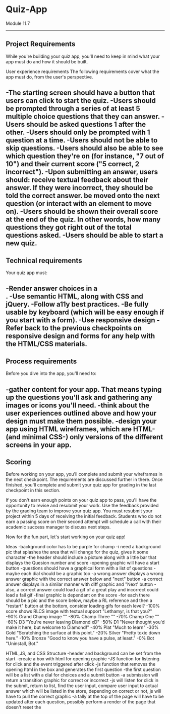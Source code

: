 # Quiz-App
Module 11.7

------------------------------------------------------------------
Project Requirements
------------------------------------------------------------------
While you're building your quiz app, you'll need to keep in mind what your app must do and how it should be built.

User experience requirements
The following requirements cover what the app must do, from the user's perspective.

-The starting screen should have a button that users can click to start the quiz.
-Users should be prompted through a series of at least 5 multiple choice questions that they can answer.
-Users should be asked questions 1 after the other.
-Users should only be prompted with 1 question at a time.
-Users should not be able to skip questions.
-Users should also be able to see which question they're on (for instance, "7 out of 10") and their current score ("5 correct, 2 incorrect").
-Upon submitting an answer, users should:
receive textual feedback about their answer. If they were incorrect, they should be told the correct answer.
be moved onto the next question (or interact with an element to move on).
-Users should be shown their overall score at the end of the quiz. In other words, how many questions they got right out of the total questions asked.
-Users should be able to start a new quiz.
------------------------------------------------------------------
Technical requirements
------------------------------------------------------------------
Your quiz app must:

-Render answer choices in a <form>.
-Use semantic HTML, along with CSS and jQuery.
-Follow a11y best practices.
-Be fully usable by keyboard (which will be easy enough if you start with a form).
-Use responsive design
-Refer back to the previous checkpoints on responsive design and forms for any help with the HTML/CSS materials.
------------------------------------------------------------------
Process requirements
------------------------------------------------------------------
Before you dive into the app, you'll need to:

-gather content for your app. That means typing up the questions you'll ask and gathering any images or icons you'll need.
-think about the user experiences outlined above and how your design must make them possible.
-design your app using HTML wireframes, which are HTML- (and minimal CSS-) only versions of the different screens in your app.
------------------------------------------------------------------
Scoring
------------------------------------------------------------------
Before working on your app, you'll complete and submit your wireframes in the next checkpoint. The requirements are discussed further in there. Once finished, you'll complete and submit your quiz app for grading in the last checkpoint in this section.

If you don't earn enough points on your quiz app to pass, you'll have the opportunity to revise and resubmit your work. Use the feedback provided by the grading team to improve your quiz app. You must resubmit your project within 5 days of receiving the initial feedback. Students who do not earn a passing score on their second attempt will schedule a call with their academic success manager to discuss next steps.

Now for the fun part, let's start working on your quiz app!





Ideas
-background color has to be purple for champ
-i need a background pic that splashes the area that will change for the quiz, gives it some character
-the header should include a picture along with a little bar that displays the Quesion number and score
-opening graphic will have a start button
-questions should have a graphical form with a list of questions
    -maybe each dial should be a graphic too
-a wrong answer displays a wrong answer graphic with the correct answer below and "next" button
-a correct answer displays in a similar manner with diff graphic and "Next' button
    -also, a correct answer could load a gif of a great play and incorrect could load a fail gif
-final graphic is dependant on the score
    -for each there should be a pic and the score below, maybe a RL reference and then a "restart" button at the bottom, consider loading gifs for each level?
    -100% score shows RLCS image with textual support
        "Lethamyr, is that you?"
    -90% Grand Champ image
        ""
    -80% Champ Three
        ""
    -70% Champ One
        ""
    -60% D3
        "You're never leaving Diamond xD"
    -50% D1
        "Never thought you'd make it here, but welcome to Diamond!"
    -40% Plat
        "Much to learn"
    -30% Gold
        "Scratching the surface at this point."
    -20% Silver
        "Pretty toxic down here."
    -10% Bronze
        "Good to know you have a pulse, at least."
    -0% Bot
        "Uninstall, Bot."

HTML,JS, and CSS Structure
    -header and background can be set from the start
    -create a box with html for opening graphic
        -JS function for listening for click and the event triggered after click
        -js function that removes the opening html in the box and generates the first question
    -the first question will be a list with a dial for choices and a submit button
    -a submission will return a transition graphic for correct or incorrect
        -js will listen for click in the submit, return to list, find the user input, compare user input to actual answer which will be listed in the store, depending on correct or not, js will have to pull the correct graphic
    -a tally at the top of the page will have to be updated after each question, possibly perform a render of the page that doesn't reset the 
        